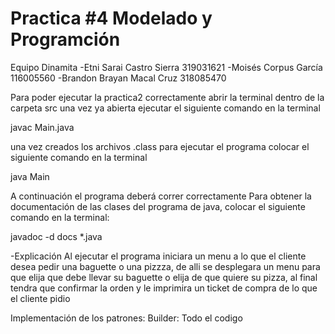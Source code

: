 # Practica #4 Modelado y Programción

Equipo Dinamita
-Etni Sarai Castro Sierra 319031621
-Moisés Corpus García 116005560
-Brandon Brayan Macal Cruz 318085470

Para poder ejecutar la practica2 correctamente abrir la terminal dentro de la carpeta src una vez ya abierta ejecutar el siguiente comando en la terminal

javac Main.java

una vez creados los archivos .class para ejecutar el programa colocar el siguiente comando en la terminal

java Main

A continuación el programa deberá correr correctamente
Para obtener la documentación de las clases del programa de java, colocar el siguiente comando en la terminal:

javadoc -d docs *.java

-Explicación
Al ejecutar el programa iniciara un menu a lo que el cliente desea pedir una baguette o una pizzza, de alli se desplegara un menu para que elija 
que debe llevar su baguette o elija de que quiere su pizza, al final tendra que confirmar la orden y le imprimira un ticket de compra
de lo que el cliente pidio

Implementación de los patrones:
Builder: Todo el codigo

